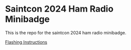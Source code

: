 # Saintcon 2024 Ham Radio Minibadge

This is the repo for the saintcon 2024 ham radio minibadge. 

[Flashing Instructions](https://www.cleeb.net/blogs/saintcon2024/)